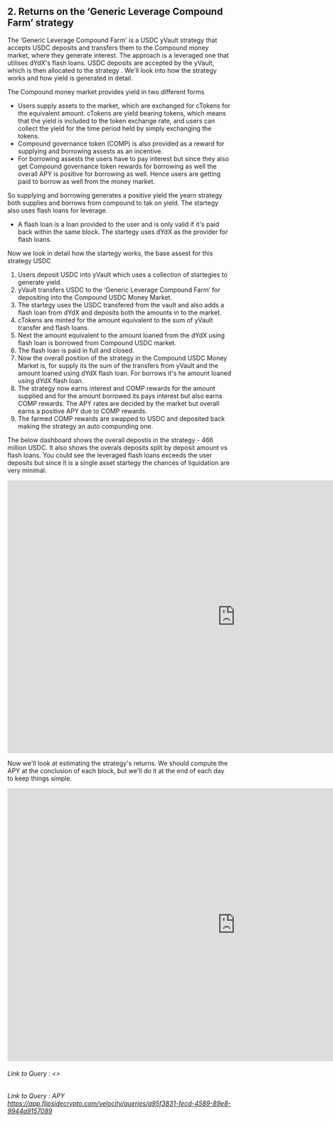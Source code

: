 ## 2. Returns on the ‘Generic Leverage Compound Farm’ strategy

The ‘Generic Leverage Compound Farm' is a USDC yVault strategy that accepts USDC deposits and transfers them to the Compound money market, where they generate interest. The approach is a leveraged one that utilises dYdX's flash loans. USDC deposits are accepted by the yVault, which is then allocated to the strategy . We'll look into how the strategy works and how yield is generated in detail.

The Compound money market provides yield in two different forms

* Users supply assets to the market, which are exchanged for cTokens for the equivalent amount. cTokens are yield bearing tokens, which means that the yield is included to the token exchange rate, and users can collect the yield for the time period held by simply exchanging the tokens.
* Compound governance token (COMP) is also provided as a reward for supplying and borrowing assests as an incentive.
* For borrowing assests the users have to pay interest but since they also get Compound governance token rewards for borrowing as well the overall APY is positive for borrowing as well. Hence users are getting paid to borrow as well from the money market.

So supplying and borrowing generates a positive yield the yearn strategy both supplies and borrows from compound to tak on yield. The startegy also uses flash loans for leverage.

* A flash loan is a loan provided to the user and is only valid if it's paid back within the same block. The startegy uses dYdX as the provider for flash loans.

Now we look in detail how the startegy works, the base assest for this strategy USDC

1. Users deposit USDC into yVault which uses a collection of startegies to generate yield.
2. yVault transfers USDC to the ‘Generic Leverage Compound Farm’ for depositing into the  Compound USDC Money Market.
3. The startegy uses the USDC transfered from the vault and also adds a flash loan from dYdX and deposits both the amounts in to the market.
4. cTokens are minted for the amount equivalent to the sum of yVault transfer and flash loans.
5. Next the amount equivalent to the amount loaned from the dYdX using flash loan is borrowed from Compound USDC market.
6. The flash loan is paid in full and closed.
7. Now the overall position of the strategy in the Compound USDC Money Market is, for supply its the sum of the transfers from yVault and the amount loaned using dYdX flash loan. For borrows it's he amount loaned using dYdX flash loan.
8. The strategy now earns interest and COMP rewards for the amount supplied and for the amount borrowed its pays interest but also earns COMP rewards. The APY rates are decided by the market but overall earns a positive APY due to COMP rewards. 
9. The farmed COMP rewards are swapped to USDC and deposited back making the strategy an auto compunding one.

The below dashboard shows the overall depostis in the strategy - 466 million USDC. It also shows the overals deposits split by deposit amount vs flash loans. You could see the leveraged flash loans exceeds the user deposits but since it is a single asset startegy the chances of liquidation are very minimal.



<iframe width="1024" height="612" src="https://app.powerbi.com/view?r=eyJrIjoiZDUxMjZkYmItZDYyNC00YmUwLWI5ZDgtZGU3NGZhNGQwODVmIiwidCI6ImIyNzI1YWM4LTMyY2MtNDhjZS1iYTdmLTc4MmFlYjQxNTUwYSJ9" frameborder="0" allowFullScreen="true"></iframe>

Now we'll look at estimating the strategy's returns. We should compute the APY at the conclusion of each block, but we'll do it at the end of each day to keep things simple.

<iframe width="1024" height="612" src="https://app.powerbi.com/view?r=eyJrIjoiMmVlNTBkMDktMDk2Mi00ZWU4LTkwN2UtYzBjMDk2OTM5NTk2IiwidCI6ImIyNzI1YWM4LTMyY2MtNDhjZS1iYTdmLTc4MmFlYjQxNTUwYSJ9" frameborder="0" allowFullScreen="true"></iframe>


###### Link to Query : <>
###### Link to Query : APY <https://app.flipsidecrypto.com/velocity/queries/a95f3831-fecd-4589-89e8-9944a9157089>
